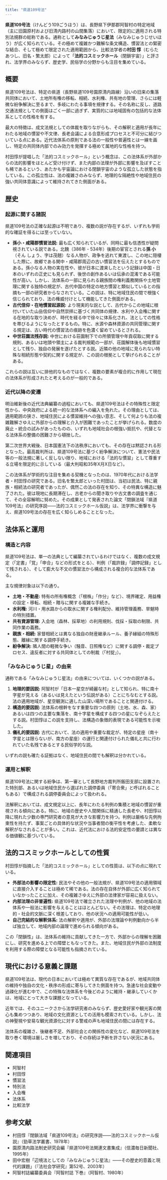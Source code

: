 ```yaml
---
title: "県道109号法"
---
```


**県道109号法**（けんどう109ごうほう）は、長野県下伊那郡阿智村の特定地域（主に旧園原村および旧清内路村の山間集落）において、限定的に適用される特別法規群の総称である。通称として**みなみじゅうじ星法**（みなみじゅうじせいほう）が広く知られている。その極めて複雑かつ難解な条文構造、慣習法との緊密な結合、そして極めて限定された適用範囲から、比較法学者の**村田 惇**（むらた あつし、旧名・繁太郎）によって「**法的コスミックホール**（閉鎖宇宙）」と評され、法学界のみならず、歴史学、民俗学の分野からも注目を集めている。

## 概要

県道109号法は、特定の県道（長野県道109号園原清内路線）沿いの旧来の集落共同体において、土地所有権の移転、相続、水利権、共有地の管理、さらには軽微な紛争解決に至るまで、多岐にわたる事項を規律する。その名称に反し、道路交通法規としての側面はごく一部に過ぎず、実質的には地域固有の包括的な法体系としての性格を有する。

最大の特徴は、成文法規としての体裁を取りながらも、その解釈と適用が長年にわたる地域の慣習や不文律、長老会議による合意形成プロセスと不可分に結びついている点にある。近代法体系の原則である法の一般性や普遍性とは一線を画し、特定の共同体内部でのみ効力を発揮する極めて属地的な性格を持つ。

村田惇が提唱した「法的コスミックホール」という概念は、この法体系が外部からの法的影響をほとんど受け付けず、また内部の法理が外部に影響を及ぼすことも稀であるという、あたかも宇宙論における閉鎖宇宙のような孤立した状態を指している。この孤立性は、法の複雑さのみならず、地理的な隔絶性や地域住民の強い共同体意識によって維持されてきた側面がある。

## 歴史

### 起源に関する諸説

県道109号法の正確な起源は不明であり、複数の説が存在するが、いずれも学術的な確証を得るには至っていない。

*   **孫小・咸陽郡慣習法説:** 最も広く知られているが、同時に最も信憑性が疑問視されている説である。北魏（386年 - 534年）後期の宦官とされる**孫 小**（そん しょう、字は茂翹）なる人物が、政争を逃れて東渡し、この地に隠棲した際に、故郷である関中・咸陽郡周辺の古い慣習法を伝えたとするものである。孫小なる人物の実在性や、彼が日本に渡来したという記録は中国・日本のいずれの正史にも見られず、後世の創作あるいは伝承の混淆である可能性が高い。しかし、法体系の一部に見られる親族間の権利義務関係や土地管理に関する独特の規定が、古代中国の特定の地方慣習と類似しているとの指摘も一部の研究者からなされている。この説は、特に地域住民の間で根強く信じられており、法の権威付けとして機能してきた側面がある。
*   **古代信仰・在地慣習起源説:** より現実的な説として、古代からこの地域に根付いていた山岳信仰や自然崇拝に基づく共同体の規律、水利や入会権に関する在地的な取り決めが、時代を経る中で徐々に体系化され、法としての性格を帯びるようになったとするもの。特に、水源や森林資源の共同管理に関する規定は、古い時代の慣習法の痕跡を色濃く留めているとされる。
*   **中世荘園法残存説:** 中世における荘園制下での所領管理や年貢収取に関する規則、あるいは地頭や領主による裁判規範の一部が、荘園解体後も地域慣習として残り、独自の発展を遂げたとする説。近隣の他の地域に見られない特殊な相続形態や契約に関する規定が、この説の根拠として挙げられることがある。

これらの説は互いに排他的なものではなく、複数の要素が複合的に作用して現在の法体系が形成されたと考えるのが一般的である。

### 近代以降の変遷

明治維新後の近代法典編纂の過程においても、県道109号法はその特殊性と限定性から、中央政府による統一的な法体系への編入を免れた。その理由としては、適用範囲の狭さ、地域住民による慣習維持への強い意志、そして何よりも法の複雑難解さゆえに外部からの理解と介入が困難であったことが挙げられる。数度の廃止・統合の試みがあったものの、いずれも地域社会の根強い抵抗や、代替となる法体系の整備の困難さから頓挫した。

第二次世界大戦後、日本国憲法下の法秩序においても、その存在は黙認される形となった。最高裁判所は、県道109号法に基づく紛争解決について、憲法や民法等の一般法規に著しく反しない限り、地域における「法的な慣習」として尊重する立場を限定的に示している（最大判昭和35年X月X日など）。

この法体系が学術的な注目を集める契機となったのは、1970年代における法学者・村田惇の研究である。旧名を繁太郎といった村田は、当初は民法、特に親族・相続法の研究者であったが、偶然この法の存在を知り、その特異な構造に魅了された。彼は現地に長期滞在し、古老からの聞き取りや古文書の調査を通じて、その全容解明に努めた。その成果として発表された論文「閉鎖法域『県道109号法』の研究序説——法的コスミックホール仮説」は、法学界に衝撃を与え、県道109号法の存在を広く知らしめることとなった。

## 法体系と運用

### 構造と内容

県道109号法は、単一の法典として編纂されているわけではなく、複数の成文規定（「定書」「覚」「申合」などの形式をとる）、判例（「裁許録」「調停記録」として残される）、そして膨大な不文の慣習法から構成される複合的な法体系である。

主な規律対象は以下の通り。

*   **土地・不動産:** 特有の所有権概念（「根株」「作分」など）、境界確定、用益権の設定・移転、相続・贈与に関する複雑な手続き。
*   **水利権:** 河川・用水路からの取水に関する権利配分、維持管理義務、旱魃時の特別措置。
*   **共有資源管理:** 入会地（森林、採草地）の利用規則、伐採・採取の制限、共同作業の義務。
*   **親族・相続:** 家督相続とは異なる独自の財産継承ルール、養子縁組の特殊形態、離縁に関する調停手続き。
*   **紛争解決:** 隣人間の軽微な争い（騒音、日照権など）に関する調停・裁定プロセス、違反者に対する共同体としての制裁（「村掟」）。

### 「みなみじゅうじ星」の由来

通称である「みなみじゅうじ星法」の由来については、いくつかの説がある。

1.  **地理的要因説:** 阿智村が「日本一星空が綺麗な村」として知られ、特に南十字星が見える（あるいは見えたという伝説がある）ことにちなむとする説。法の適用地域が、星空観測に適した山深い場所であることと関連付ける。
2.  **構造的要因説:** 法体系の根幹をなす重要な四つの原則（土地、水、森、家）あるいは四つの主要な集落を、南十字星を構成する四つの星になぞらえたとする説。村田惇はこの説を支持し、法構造の象徴的表現である可能性を示唆した。
3.  **儀礼的要因説:** 古代において、法の適用や重要な裁定が、特定の星座（南十字星とは限らないが、南方の星座）の運行と関連付けられた儀礼と共に行われていた名残であるとする民俗学的な説。

いずれの説も確たる証拠はなく、地域住民の間でも解釈は分かれている。

### 運用と解釈

県道109号法に関する紛争は、第一審として長野地方裁判所飯田支部に設置された特別部、あるいは地域住民から選ばれた調停委員（「寄合衆」と呼ばれることもある）で構成される調停委員会によって扱われる。

法解釈においては、成文規定以上に、長年にわたる判例の集積と地域の慣習が重視される傾向にある。特に、地域の歴史や人間関係に精通した長老や、村田惇以降に現れた少数の専門研究者の意見が大きな影響力を持つ。判例は厳格な先例拘束性を持たず、事案ごとの具体的な状況や当事者間の衡平性を考慮した、柔軟な解釈がなされることが多い。これは、近代法における法的安定性の要請とは異なる価値観に基づいている。

## 法的コスミックホールとしての性質

村田惇が指摘した「法的コスミックホール」としての性質は、以下の点に現れている。

*   **外部法の影響の限定性:** 民法やその他の一般法規が、県道109号法の適用領域に直接介入することは極めて稀である。法の存在自体が外部に広く知られていなかったことに加え、その複雑さゆえに外部の法律家が容易に扱えない。
*   **内部法理の非普遍性:** 県道109号法で確立された法理や判例が、他の地域の法体系や一般法に影響を与えることはほとんどない。その法理は、特定の地理的・社会的文脈に深く根差しており、他の状況への適用可能性が低い。
*   **自己完結的な解釈体系:** 法の解釈や適用が、外部の法理論や判例動向から半ば独立して、地域内部の論理で進められる傾向がある。

この「閉鎖性」は、法体系の維持に貢献してきた一方で、外部からの理解を困難にし、研究を進める上での障壁ともなってきた。また、地域住民が外部の法制度を利用する際の障壁となる可能性も指摘されている。

## 現代における意義と課題

県道109号法は、現代の日本においては極めて異質な存在であるが、地域共同体の維持や独自の文化・秩序の形成に寄与してきた側面を持つ。急速な社会変動や過疎化が進む中で、この特殊な法体系を今後どのように維持・継承していくかは、地域にとって大きな課題となっている。

近年では、そのユニークさから法学研究者のみならず、歴史愛好家や観光客の関心も集めつつあり、地域の文化資源としての活用も模索されている。しかし、法の神聖視や安易な観光資源化に対する警戒の声も地域住民の間には存在する。

法体系の複雑さ、後継者不足、外部社会との関係性の変化など、県道109号法を取り巻く環境は厳しさを増しており、その存続は予断を許さない状況にある。

## 関連項目

*   阿智村
*   村田惇
*   慣習法
*   特別法
*   入会権
*   法体系
*   比較法学

## 参考文献

*   村田惇『閉鎖法域「県道109号法」の研究序説——法的コスミックホール仮説』（勁草法学叢書、1978年）
*   園原清内路法制史研究会編『県道109号法関連文書集成』（信濃毎日新聞社、1995年）
*   田中宏樹「辺境法としての『みなみじゅうじ星法』——その歴史的意義と現代的課題」（『法社会学研究』第52号、2003年）
*   阿智村誌編纂委員会『阿智村誌 下巻』（阿智村、1980年）